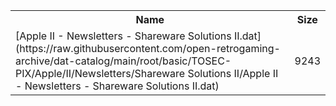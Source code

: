 <table>
<tr><th>Name</th><th>Size</th></tr>
<tr><td>[Apple II - Newsletters - Shareware Solutions II.dat](https://raw.githubusercontent.com/open-retrogaming-archive/dat-catalog/main/root/basic/TOSEC-PIX/Apple/II/Newsletters/Shareware Solutions II/Apple II - Newsletters - Shareware Solutions II.dat)</td><td>9243</td></tr>
</table>
